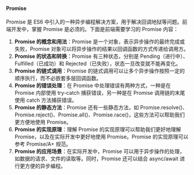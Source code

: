 <!--
 * @Author: Shu Binqi
 * @Date: 2023-02-28 03:08:54
 * @LastEditors: Shu Binqi
 * @LastEditTime: 2023-02-28 03:10:48
 * @Description: Promise
 * @Version: 1.0.0
 * @FilePath: \interviewQuestions\JavaScript\Promise.md
-->
#### Promise

Promise 是 ES6 中引入的一种异步编程解决方案，用于解决回调地狱等问题。前端开发中，掌握 Promise 是必须的。下面是前端需要学习的 Promise 内容：

1. **Promise 的概念和用法**：Promise 是一个对象，表示异步操作的最终完成或失败，Promise 对象可以将异步操作的结果以回调函数的方式传递给调用方。
1. **Promise 的状态和转换**：Promise 有三种状态，分别是 Pending（进行中）、Fulfilled（已成功）和 Rejected（已失败），状态一旦改变就不能再变化。
1. **Promise 的链式调用**：Promise 的链式调用可以让多个异步操作按照一定的顺序执行，而不必嵌套多层回调函数。
1. **Promise 的错误处理**：在 Promise 中处理错误有两种方式，一种是在 Promise 内部使用 try-catch 捕获错误，另一种是在 Promise 调用链的末尾使用 catch 方法捕获错误。
1. **Promise 的静态方法**：Promise 还有一些静态方法，如 Promise.resolve()、Promise.reject()、Promise.all()、Promise.race()，这些方法可以帮助我们更方便地使用 Promise。
1. **Promise 的实现原理**：理解 Promise 的实现原理可以帮助我们更好地理解 Promise，以及在实际开发中更好地使用 Promise。Promise 的实现原理可以参考 Promise/A+ 规范。
1. **Promise 的应用场景**：在实际开发中，Promise 可以用于异步操作的处理，如数据的请求、文件的读取等。同时，Promise 还可以结合 async/await 进行更方便的异步编程。
